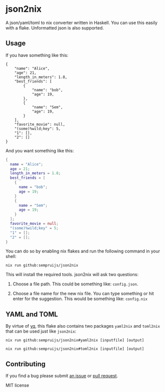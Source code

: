 # json2nix

A json/yaml/toml to nix converter written in Haskell.
You can use this easily with a flake.
Unformatted json is also supported.

## Usage

If you have something like this:

```
{
    "name": "Alice",
    "age": 21,
    "length_in_meters": 1.8,
    "best_friends": [
        {
            "name": "bob",
            "age": 19,
        },
        {
            "name": "Sem",
            "age": 19,
        }
    ],
    "favorite_movie": null,
    "(some)%wild;key": 5,
    "1": [],
    "2": []
}
```

And you want something like this:

```nix
{
  name = "Alice";
  age = 21;
  length_in_meters = 1.8;
  best_friends = [
    {
      name = "bob";
      age = 19;
    }
    {
      name = "Sem";
      age = 19;
    }
  ];
  favorite_movie = null;
  "(some)%wild;key" = 5;
  "1" = [];
  "2" = [];
}
```

You can do so by enabling nix flakes and run the following command in your shell:

```shell
nix run github:sempruijs/json2nix
```

This will install the required tools.
json2nix will ask two questions:

1. Choose a file path.
This could be something like: ```config.json```.

2. Choose a file name for the new nix file.
You can type something or hit enter for the suggestion.
This would be something like: ```config.nix```

## YAML and TOML

By virtue of [yq](https://github.com/kislyuk/yq), this flake also contains two packages `yaml2nix` and `toml2nix` that can be used just like `json2nix`:

```shell
nix run github:sempruijs/json2nix#yaml2nix [inputfile] [output]
```

```shell
nix run github:sempruijs/json2nix#toml2nix [inputfile] [output]
```


## Contributing

If you find a bug please submit [an issue](https://github.com/sempruijs/json2nix/issues) or [pull request](https://github.com/sempruijs/json2nix/pulls).

MIT license


